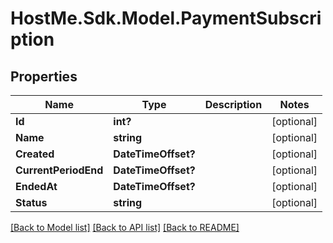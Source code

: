 # HostMe.Sdk.Model.PaymentSubscription
## Properties

Name | Type | Description | Notes
------------ | ------------- | ------------- | -------------
**Id** | **int?** |  | [optional] 
**Name** | **string** |  | [optional] 
**Created** | **DateTimeOffset?** |  | [optional] 
**CurrentPeriodEnd** | **DateTimeOffset?** |  | [optional] 
**EndedAt** | **DateTimeOffset?** |  | [optional] 
**Status** | **string** |  | [optional] 

[[Back to Model list]](../README.md#documentation-for-models) [[Back to API list]](../README.md#documentation-for-api-endpoints) [[Back to README]](../README.md)

